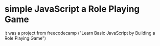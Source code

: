 # simple JavaScript a Role Playing Game
 it was a project  from freecodecamp ("Learn Basic JavaScript by Building a Role Playing Game")
